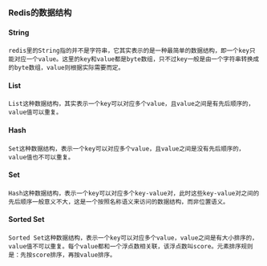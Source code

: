 ### Redis的数据结构



#### String

```shell
redis里的String指的并不是字符串，它其实表示的是一种最简单的数据结构，即一个key只能对应一个value。这里的key和value都是byte数组，只不过key一般是由一个字符串转换成的byte数组，value则根据实际需要而定。
```

#### List

```shell
List这种数据结构，其实表示一个key可以对应多个value，且value之间是有先后顺序的，value值可以重复。
```

#### Hash

```shell
Set这种数据结构，表示一个key可以对应多个value，且value之间是没有先后顺序的，value值也不可以重复。
```

#### Set

```shell
Hash这种数据结构，表示一个key可以对应多个key-value对，此时这些key-value对之间的先后顺序一般意义不大，这是一个按照名称语义来访问的数据结构，而非位置语义。
```

#### Sorted Set

```shell
Sorted Set这种数据结构，表示一个key可以对应多个value，value之间是有大小排序的，value值不可以重复。每个value都和一个浮点数相关联，该浮点数叫score。元素排序规则是：先按score排序，再按value排序。
```

